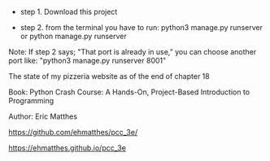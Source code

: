 - step 1. Download this project

- step 2. from the terminal you have to run: python3 manage.py runserver or python manage.py runserver 

Note: If step 2 says; "That port is already in use,” you can choose another port like: "python3 manage.py runserver 8001"

The state of my pizzeria website as of the end of chapter 18

Book: Python Crash Course: A Hands-On, Project-Based Introduction to Programming 

Author: Eric Matthes

https://github.com/ehmatthes/pcc_3e/

https://ehmatthes.github.io/pcc_3e
